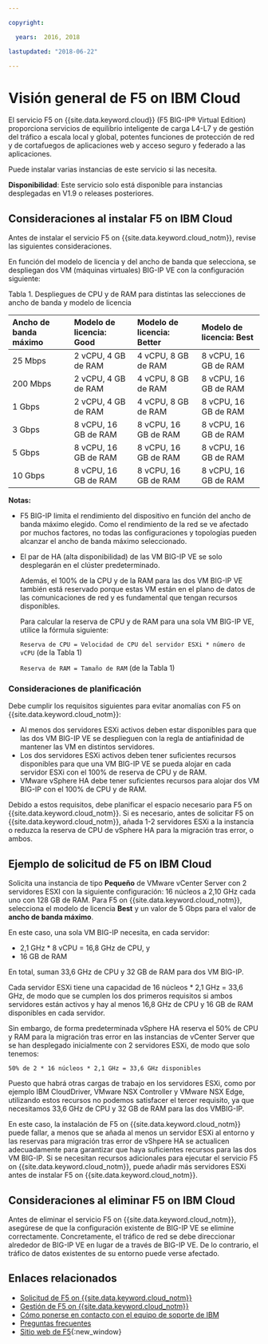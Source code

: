 ```yaml
---

copyright:

  years:  2016, 2018

lastupdated: "2018-06-22"

---
```


# Visión general de F5 on IBM Cloud

El servicio F5 on {{site.data.keyword.cloud}} (F5 BIG-IP® Virtual Edition) proporciona servicios de equilibrio inteligente de carga L4-L7 y de gestión del tráfico a escala local y global, potentes funciones de protección de red y de cortafuegos de aplicaciones web y acceso seguro y federado a las aplicaciones.

Puede instalar varias instancias de este servicio si las necesita.

**Disponibilidad**: Este servicio solo está disponible para instancias desplegadas en V1.9 o releases posteriores.

## Consideraciones al instalar F5 on IBM Cloud

Antes de instalar el servicio F5 on {{site.data.keyword.cloud_notm}}, revise las siguientes consideraciones.

En función del modelo de licencia y del ancho de banda que selecciona, se despliegan dos VM (máquinas virtuales) BIG-IP VE con la configuración siguiente:

Tabla 1. Despliegues de CPU y de RAM para distintas las selecciones de ancho de banda y modelo de licencia

| Ancho de banda máximo | Modelo de licencia: Good | Modelo de licencia: Better | Modelo de licencia: Best |
|:------------------|:--------------------|:----------------------|:--------------------|
| 25 Mbps           | 2 vCPU, 4 GB de RAM    | 4 vCPU, 8 GB de RAM      | 8 vCPU, 16 GB de RAM   |
| 200 Mbps          | 2 vCPU, 4 GB de RAM    | 4 vCPU, 8 GB de RAM      | 8 vCPU, 16 GB de RAM   |
| 1 Gbps            | 2 vCPU, 4 GB de RAM    | 4 vCPU, 8 GB de RAM      | 8 vCPU, 16 GB de RAM   |
| 3 Gbps            | 8 vCPU, 16 GB de RAM   | 8 vCPU, 16 GB de RAM     | 8 vCPU, 16 GB de RAM   |
| 5 Gbps            | 8 vCPU, 16 GB de RAM   | 8 vCPU, 16 GB de RAM     | 8 vCPU, 16 GB de RAM   |
| 10 Gbps           | 8 vCPU, 16 GB de RAM   | 8 vCPU, 16 GB de RAM     | 8 vCPU, 16 GB de RAM   |

**Notas:**

* F5 BIG-IP limita el rendimiento del dispositivo en función del ancho de banda máximo elegido. Como el rendimiento de la red se ve afectado por muchos factores, no todas las configuraciones y topologías pueden alcanzar el ancho de banda máximo seleccionado.
* El par de HA (alta disponibilidad) de las VM BIG-IP VE se solo desplegarán en el clúster predeterminado.

  Además, el 100% de la CPU y de la RAM para las dos VM BIG-IP VE también está reservado porque estas VM están en el plano de datos de las comunicaciones de red y es fundamental que tengan recursos disponibles.

  Para calcular la reserva de CPU y de RAM para una sola VM BIG-IP VE, utilice la fórmula siguiente:

  `Reserva de CPU = Velocidad de CPU del servidor ESXi * número de vCPU` (de la Tabla 1)

  `Reserva de RAM = Tamaño de RAM` (de la Tabla 1)

### Consideraciones de planificación
Debe cumplir los requisitos siguientes para evitar anomalías con F5 on {{site.data.keyword.cloud_notm}}:
* Al menos dos servidores ESXi activos deben estar disponibles para que las dos VM BIG-IP VE se desplieguen con la regla de antiafinidad de mantener las VM en distintos servidores.
* Los dos servidores ESXi activos deben tener suficientes recursos disponibles para que una VM BIG-IP VE se pueda alojar en cada servidor ESXi con el 100% de reserva de CPU y de RAM.
* VMware vSphere HA debe tener suficientes recursos para alojar dos VM BIG-IP con el 100% de CPU y de RAM.

Debido a estos requisitos, debe planificar el espacio necesario para F5 on {{site.data.keyword.cloud_notm}}. Si es necesario, antes de solicitar F5 on {{site.data.keyword.cloud_notm}}, añada 1-2 servidores ESXi a la instancia o reduzca la reserva de CPU de vSphere HA para la migración tras error, o ambos.

## Ejemplo de solicitud de F5 on IBM Cloud

Solicita una instancia de tipo **Pequeño** de VMware vCenter Server con 2 servidores ESXI con la siguiente configuración: 16 núcleos a 2,10 GHz cada uno con 128 GB de RAM. Para F5 on {{site.data.keyword.cloud_notm}}, selecciona el modelo de licencia **Best** y un valor de 5 Gbps para el valor de **ancho de banda máximo**.

En este caso, una sola VM BIG-IP necesita, en cada servidor:
* 2,1 GHz * 8 vCPU = 16,8 GHz de CPU, y
* 16 GB de RAM

En total, suman 33,6 GHz de CPU y 32 GB de RAM para dos VM BIG-IP.

Cada servidor ESXi tiene una capacidad de 16 núcleos * 2,1 GHz = 33,6 GHz, de modo que se cumplen los dos primeros requisitos si ambos servidores están activos y hay al menos 16,8 GHz de CPU y 16 GB de RAM disponibles en cada servidor.

Sin embargo, de forma predeterminada vSphere HA reserva el 50% de CPU y RAM para la migración tras error en las instancias de vCenter Server que se han desplegado inicialmente con 2 servidores ESXi, de modo que solo tenemos:

`50% de 2 * 16 núcleos * 2,1 GHz = 33,6 GHz disponibles`

Puesto que habrá otras cargas de trabajo en los servidores ESXi, como por ejemplo IBM CloudDriver, VMware NSX Controller y VMware NSX Edge, utilizando estos recursos no podemos satisfacer el tercer requisito, ya que necesitamos 33,6 GHz de CPU y 32 GB de RAM para las dos VMBIG-IP.

En este caso, la instalación de F5 on {{site.data.keyword.cloud_notm}} puede fallar, a menos que se añada al menos un servidor ESXi al entorno y las reservas para migración tras error de vShpere HA se actualicen adecuadamente para garantizar que haya suficientes recursos para las dos VM BIG-IP. Si se necesitan recursos adicionales para ejecutar el servicio F5 on {{site.data.keyword.cloud_notm}}, puede añadir más servidores ESXi antes de instalar F5 on {{site.data.keyword.cloud_notm}}.

## Consideraciones al eliminar F5 on IBM Cloud

Antes de eliminar el servicio F5 on {{site.data.keyword.cloud_notm}}, asegúrese de que la configuración existente de BIG-IP VE se elimine correctamente. Concretamente, el tráfico de red se debe direccionar alrededor de BIG-IP VE en lugar de a través de BIG-IP VE. De lo contrario, el tráfico de datos existentes de su entorno puede verse afectado.

## Enlaces relacionados

* [Solicitud de F5 on {{site.data.keyword.cloud_notm}}](f5_ordering.html)
* [Gestión de F5 on {{site.data.keyword.cloud_notm}}](managing_f5.html)
* [Cómo ponerse en contacto con el equipo de soporte de IBM](../vmonic/trbl_support.html)
* [Preguntas frecuentes](../vmonic/faq.html)
* [Sitio web de F5](https://f5.com/){:new_window}
